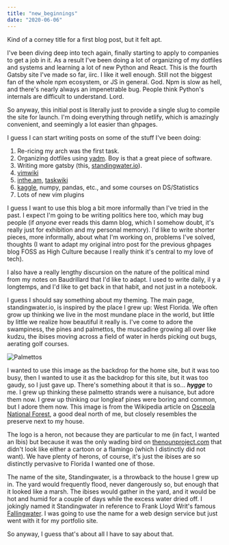 ```yaml
---
title: "new_beginnings"
date: "2020-06-06"
---
```


Kind of a corney title for a first blog post, but it felt apt.

I've been diving deep into tech again, finally starting to apply to companies to
get a job in it. As a result I've been doing a lot of organizing of my dotfiles
and systems and learning a lot of new Python and React. This is the fourth
Gatsby site I've made so far, iirc. I like it well enough. Still not the biggest
fan of the whole npm ecosystem, or JS in general. God. Npm is slow as hell, and
there's nearly always an impenetrable bug. People think Python's internals are
difficult to understand. Lord.

So anyway, this initial post is literally just to provide a single slug to
compile the site for launch. I'm doing everything through netlify, which is
amazingly convenient, and seemingly a lot easier than ghpages.

I guess I can start writing posts on some of the stuff I've been doing:

1. Re-ricing my arch was the first task.
2. Organizing dotfiles using [yadm][0]. Boy is that a great piece of software.
3. Writing more gatsby (this, [standingwater.io][1]).
4. [vimwiki][2]
5. [inthe.am][3], [taskwiki][4]
6. [kaggle][5], numpy, pandas, etc., and some courses on DS/Statistics
7. Lots of new vim plugins

I guess I want to use this blog a bit more informally than I've tried in the
past. I expect I'm going to be writing politics here too, which may bug people
(if _anyone_ ever reads this damn blog, which I somehow doubt, it's really just
for exhibition and my personal memory). I'd like to write shorter pieces, more
informally, about what I'm working on, problems I've solved, thoughts (I want to
adapt my original intro post for the previous ghpages blog FOSS as High Culture
because I really think it's central to my love of tech).

I also have a really lengthy discursion on the nature of the political mind from
my notes on Baudrillard that I'd like to adapt. I used to write daily, il y a
longtemps, and I'd like to get back in that habit, and not just in a notebook.

I guess I should say something about my theming. The main page,
standingwater.io, is inspired by the place I grew up: West Florida. We often
grow up thinking we live in the most mundane place in the world, but little by
little we realize how beautiful it really is. I've come to adore the swampiness,
the pines and palmettos, the muscadine growing all over like kudzu, the
ibises moving across a field of water in herds picking out bugs, aerating golf
courses.

![Palmettos](./images/palmettos.jpg)

I wanted to use this image as the backdrop for the home site, but it was too
busy, then I wanted to use it as the backdrop for this site, but it was too
gaudy, so I just gave up. There's something about it that is so... ___hygge___
to me. I grew up thinking these palmetto strands were a nuisance, but adore them
now. I grew up thinking our longleaf pines were boring and common, but I adore
them now. This image is from the Wikipedia article on [Osceola National Forest][6],
a good deal north of me, but closely resembles the preserve next to my house.

The logo is a heron, not because they are particular to me (in fact, I wanted an
Ibis) but because it was the only wading bird on [thenounproject.com][7] that
didn't look like either a cartoon or a flamingo (which I distinctly did not
want). We have plenty of herons, of course, it's just the ibises are so
distinctly pervasive to Florida I wanted one of those.

The name of the site, Standingwater, is a throwback to the house I grew up in.
The yard would frequently flood, never dangerously so, but enough that it looked
like a marsh. The ibises would gather in the yard, and it would be hot and humid
for a couple of days while the excess water dried off. I jokingly named it
Standingwater in reference to Frank Lloyd Writ's famous [Fallingwater][8]. I was
going to use the name for a web design service but just went with it for my
portfolio site.

So anyway, I guess that's about all I have to say about that.

[0]: https://yadm.io/
[1]: https://standingwater.io
[2]: https://vimwiki.github.io/
[3]: https://inthe.am
[4]: https://github.com/tbabej/taskwiki
[5]: https://kaggle.com
[6]: https://en.wikipedia.org/wiki/Osceola_National_Forest
[7]: https://thenounproject.com
[8]: https://en.wikipedia.org/wiki/Fallingwater
